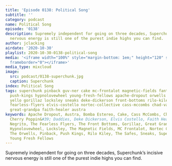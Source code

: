 ```yaml
---
title: 'Episode 0138: Political Song'
subtitle: ''
category: podcast
name: Political Song
episode: '0138'
description: Supremely independent for going on three decades, Superchunk’s incisive
  nervous energy is still one of the purest indie highs you can find.
author: jclacking
airdate: '2020-10-30'
playlist: 2020-10-30-0138-political-song
media: '<iframe width="100%" style="margin-bottom: 1em;" height="120" src="https://www.mixcloud.com/widget/iframe/?feed=%2Fthe-lacking-org%2Fqzlhhc-138-political-song%2F&hide_artwork=1&hide_cover=1&light=1"
  frameborder="0"></iframe>'
media_type: mixcloud
image:
  src: podcast/0138-superchunk.jpg
  caption: Superchunk
index: Political Song
tags: superchunk pinback guv-ner cake mc-frontalot magnetic-fields fantastic-negrito
  push-kings hypnolovewheel young-fresh-fellows apache-dropout orwells bomba-estereo
  yello gorillaz locksley sneaks deke-dickerson front-bottoms rilo-kiley cherry-poppin-daddies
  fearless-flyers elvis-costello nortec-collective cass-mccombs chad-vangaalen safes
  great-grandpa faith-healer austra
keywords: Apache Dropout, Austra, Bomba Estereo, Cake, Cass McCombs, Chad VanGaalen,
  Cherry Poppin&#39; Daddies, Deke Dickerson, Elvis Costello, Faith Healer, Fantastic
  Negrito, The Fearless Flyers, The Front Bottoms, Gorillaz, Great Grandpa, Guv&#39;ner,
  Hypnolovewheel, Locksley, The Magnetic Fields, MC Frontalot, Nortec Collective,
  The Orwells, Pinback, Push Kings, Rilo Kiley, The Safes, Sneaks, Superchunk, Yello,
  Young Fresh Fellows
---
```

Supremely independent for going on three decades, Superchunk’s incisive nervous energy is still one of the purest indie highs you can find.
